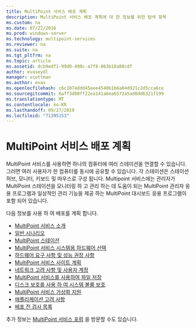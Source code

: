 ```yaml
---
title: MultiPoint 서비스 배포 계획
description: MultiPoint 서비스 배포 계획에 대 한 정보를 위한 탐색 항목
ms.custom: na
ms.date: 07/22/2016
ms.prod: windows-server
ms.technology: multipoint-services
ms.reviewer: na
ms.suite: na
ms.tgt_pltfrm: na
ms.topic: article
ms.assetid: dcb9edf1-99d0-490c-a7f8-863b18a80cdf
author: evaseydl
manager: scottman
ms.author: evas
ms.openlocfilehash: c6c1074ddd45eee4540b1b6a04d921c2d5cca6ce
ms.sourcegitcommit: 6aff3d88ff22ea141a6ea6572a5ad8dd6321f199
ms.translationtype: MT
ms.contentlocale: ko-KR
ms.lasthandoff: 09/27/2019
ms.locfileid: "71395153"
---
```

# <a name="planning-a-multipoint-services-deployment"></a>MultiPoint 서비스 배포 계획
MultiPoint 서비스를 사용하면 하나의 컴퓨터에 여러 스테이션을 연결할 수 있습니다. 그러면 여러 사용자가 한 컴퓨터를 동시에 공유할 수 있습니다. 각 스테이션은 스테이션 허브, 모니터, 키보드 및 마우스로 구성 됩니다. Multipoint 서비스에는 관리자가 MultiPoint 스테이션을 모니터링 하 고 관리 하는 데 도움이 되는 MultiPoint 관리자 응용 프로그램과 일상적인 관리 기능을 제공 하는 MultiPoint 대시보드 응용 프로그램이 포함 되어 있습니다.   

다음 정보를 사용 하 여 배포를 계획 합니다.
  
-   [MultiPoint 서비스 소개](Introducing-MultiPoint-services.md)   
-   [일반 시나리오](Common-MultiPoint-services-Usage-Scenarios.md)  
-   [MultiPoint 스테이션](MultiPoint-services-Stations.md)  
-   [MultiPoint 서비스 시스템용 하드웨어 선택](Selecting-Hardware-for-Your-MultiPoint-services-System.md)  
-   [하드웨어 요구 사항 및 성능 권장 사항](Hardware-Requirements-and-Performance-Recommendations.md)   
-   [MultiPoint 서비스 사이트 계획](MultiPoint-services-Site-Planning.md)  
-   [네트워크 고려 사항 및 사용자 계정](Network-Considerations-and-User-Accounts.md)  
-   [MultiPoint 서비스를 사용하여 파일 저장](Storing-Files-with-MultiPoint-services.md)  
-   [디스크 보호를 사용 하 여 시스템 볼륨 보호](Protecting-the-System-Volume-with-Disk-Protection.md)
-   [MultiPoint 서비스 가상화 지원](MultiPoint-services-Virtualization-Support.md)  
-   [애플리케이션 고려 사항](Application-Considerations.md)  
-   [배포 전 검사 목록](Predeployment-Checklist.md)  
  
추가 정보는 [MultiPoint 서비스 포럼](https://social.technet.microsoft.com/Forums/windowsserver/home?forum=windowsmultipointserver&filter=alltypes&sort=lastpostdesc) 을 방문할 수도 있습니다.